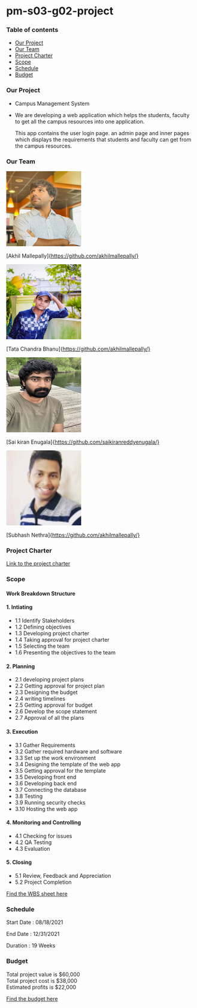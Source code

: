 # pm-s03-g02-project

### Table of contents
  * [Our Project](https://github.com/akhilmallepally/pm-s03-g02-project#our-project)
  * [Our Team](https://github.com/akhilmallepally/pm-s03-g02-project#our-team)
  * [Project Charter](https://github.com/akhilmallepally/pm-s03-g02-project#project-charter)
  * [Scope](https://github.com/akhilmallepally/pm-s03-g02-project#scope)
  * [Schedule](https://github.com/akhilmallepally/pm-s03-g02-project#schedule)
  * [Budget](https://github.com/akhilmallepally/pm-s03-g02-project#budget)

### Our Project
* Campus Management System
* We are developing a web application which helps the students, faculty to get all the campus resources into one application.

  This app contains the user login page. an admin page and inner pages which displays the requirements that students and faculty can get from the campus resources.

### Our Team


<img src="/Images/akhil_mallepally.JPG" alt="akhil" height= "200" width="200"/> 

[Akhil Mallepally]{https://github.com/akhilmallepally/}

<img src="/Images/chandra_bhanu.jpg" alt="chandra" height= "200" width="200"/> 

[Tata Chandra Bhanu]{https://github.com/akhilmallepally/}

<img src="/Images/sai_enugula.jpg" alt="sai" height= "200" width="200"/>

[Sai kiran Enugala]{https://github.com/saikiranreddyenugala/}

<img src="/Images/subash_nethra.jpg" alt="subhash" height= "200" width="200"/>

 [Subhash Nethra]{https://github.com/akhilmallepally/}




### Project Charter
 [Link to the project charter](https://github.com/akhilmallepally/pm-s03-g02-project/tree/main/charter_files.charter.md)

### Scope

#### Work Breakdown Structure

#### 1. Intiating
 * 1.1 Identify Stakeholders
 * 1.2 Defining objectives
 * 1.3 Developing project charter
 * 1.4 Taking approval for project charter
 * 1.5 Selecting the team
 * 1.6 Presenting the objectives to the team
 
#### 2. Planning 
 * 2.1 developing project plans
 * 2.2 Getting approval for project plan
 * 2.3 Designing the budget
 * 2.4 writing timelines
 * 2.5 Getting approval for budget 
 * 2.6 Develop the scope statement  
 * 2.7 Approval of all the plans
 
#### 3. Execution
  * 3.1 Gather Requirements
  * 3.2 Gather required hardware and software
  * 3.3 Set up the work environment
  * 3.4 Designing the template of the web app
  * 3.5 Getting approval for the template
  * 3.5 Developing front end
  * 3.6 Developing back end
  * 3.7 Connecting the database
  * 3.8 Testing
  * 3.9 Running security checks
  * 3.10 Hosting the web app

#### 4. Monitoring and Controlling
  * 4.1 Checking for issues
  * 4.2 QA Testing
  * 4.3 Evaluation
  
#### 5. Closing
  * 5.1 Review, Feedback and Appreciation
  * 5.2 Project Completion
 
 [Find the WBS sheet here](https://github.com/akhilmallepally/pm-s03-g02-project/blob/main/scope/wbs.mpp)

### Schedule
 Start Date : 08/18/2021
 
 End Date : 12/31/2021
 
 Duration : 19 Weeks
 
### Budget
Total project value is $60,000 <br>
Total project cost is $38,000 <br>
Estimated profits is $22,000 <br>

[Find the budget here](https://github.com/akhilmallepally/pm-s03-g02-project/blob/main/budget/budget.xlsx)
